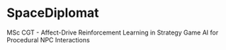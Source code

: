 # SpaceDiplomat
MSc CGT - Affect-Drive Reinforcement Learning in Strategy Game AI for Procedural NPC Interactions
